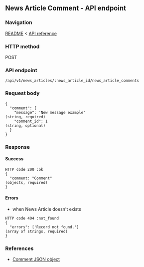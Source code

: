 ## News Article Comment - API endpoint

### Navigation
[README](../../../../README.md)
<
[API reference](../../../api_reference.md)

### HTTP method
POST

### API endpoint
`/api/v1/news_articles/:news_article_id/news_article_comments`

### Request body
```
{
  "comment": {
    "message": 'New message example'                                            (string, required)
    "comment_id": 1                                                             (string, optional)
  }
}
```

### Response
#### Success
```
HTTP code 200 :ok
{
  "comment: "Comment"                                                           (objects, required)
}
```

#### Errors
- when News Article doesn't exists
```
HTTP code 404 :not_found
{
  "errors": ['Record not found.']                                               (array of strings, required)
}
```

### References
- [Comment JSON object](../../../json_objects/comment.md)

